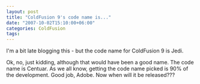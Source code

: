 ```yaml
---
layout: post
title: "ColdFusion 9's code name is..."
date: "2007-10-02T15:10:00+06:00"
categories: ColdFusion 
tags: 
---
```


I'm a bit late blogging this - but the code name for ColdFusion 9 is Jedi.

Ok, no, just kidding, although that would have been a good name. The code name is Centuar. As we all know, getting the code name picked is 90% of the development. Good job, Adobe. Now when will it be released???